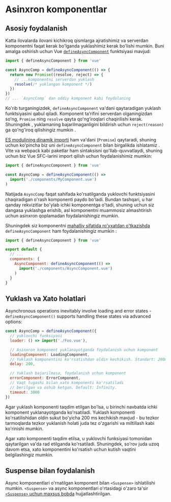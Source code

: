 # Asinxron komponentlar

## Asosiy foydalanish

Katta ilovalarda ilovani kichikroq qismlarga ajratishimiz va serverdan komponentni faqat kerak bo'lganda yuklashimiz kerak bo'lishi mumkin. Buni amalga oshirish uchun Vue [`defineAsyncComponent`](/api/general.html#defineasynccomponent) funktsiyasi mavjud:
```js
import { defineAsyncComponent } from 'vue'

const AsyncComp = defineAsyncComponent(() => {
  return new Promise((resolve, reject) => {
    // ...komponentni serverdan yuklash
    resolve(/* yuklangan komponent */)
  })
})
// ... `AsyncComp` dan oddiy komponent kabi foydalaning
```

Ko'rib turganingizdek, `defineAsyncComponent` va'dani qaytaradigan yuklash funktsiyasini qabul qiladi. Komponent taʼrifini serverdan olganingizdan soʻng, `Promise` ning `resolve` qayta qoʻngʻiroqlari chaqirilishi kerak. Shuningdek , yuklamaning bajarilmaganligini bildirish uchun `reject(reason)` ga qo'ng'iroq qilishingiz mumkin .

[ES modulining dinamik importi](https://developer.mozilla.org/en-US/docs/Web/JavaScript/Reference/Statements/import#dynamic_imports) ham va'dani (`Promise`) qaytaradi, shuning uchun ko'pincha biz uni `defineAsyncComponent` bilan birgalikda ishlatamiz . Vite va webpack kabi paketlar ham sintaksisni qo'llab-quvvatlaydi, shuning uchun biz Vue SFC-larini import qilish uchun foydalanishimiz mumkin:

```js
import { defineAsyncComponent } from 'vue'

const AsyncComp = defineAsyncComponent(() =>
  import('./components/MyComponent.vue')
)
```

Natijada `AsyncComp` faqat sahifada ko'rsatilganda yuklovchi funktsiyasini chaqiradigan o'rash komponenti paydo bo'ladi. Bundan tashqari, u har qanday rekvizitlar bo'ylab ichki komponentga o'tadi, shuning uchun siz dangasa yuklashga erishib, asl komponentni muammosiz almashtirish uchun asinxron qoplamadan foydalanishingiz mumkin.

<div class="options-api">

Shuningdek siz komponentni [mahalliy sifatida ro'yxatdan o'tkazishda](/guide/components/registration.html#local-registration) `defineAsyncComponent` ham foydalanishingiz mumkin :

```js
import { defineAsyncComponent } from 'vue'

export default {
  // ...
  components: {
    AsyncComponent: defineAsyncComponent(() =>
      import('./components/AsyncComponent.vue')
    )
  }
}
```

</div>

## Yuklash va Xato holatlari

Asynchronous operations inevitably involve loading and error states - `defineAsyncComponent()` supports handling these states via advanced options:

```js
const AsyncComp = defineAsyncComponent({
  // yuklovchi funksiyasi
  loader: () => import('./Foo.vue'),

  // Asinxron komponent yuklanayotganda foydalanish uchun komponent
  loadingComponent: LoadingComponent,
  // Yuklash komponentini ko'rsatishdan oldin kechikish. Standart: 200ms.
  delay: 200,

  // Yuklash bajarilmasa, foydalanish uchun komponent
  errorComponent: ErrorComponent,
  // Vaqt tugashi bilan xato komponenti ko'rsatiladi
  // berilgan va oshib ketgan. Default: Infinity.
  timeout: 3000
})
```

Agar yuklash komponenti taqdim etilgan bo'lsa, u birinchi navbatda ichki komponent yuklanayotganda ko'rsatiladi. Yuklash komponenti ko'rsatilishidan oldin sukut bo'yicha 200 ms kechikish mavjud - bu tezkor tarmoqlarda tezkor yuklanish holati juda tez o'zgarishi va miltillash kabi ko'rinishi mumkin.

Agar xato komponenti taqdim etilsa, u yuklovchi funksiyasi tomonidan qaytarilgan va'da rad etilganda ko'rsatiladi. Shuningdek, so'rov juda uzoq davom etsa, xato komponentini ko'rsatish uchun kutish vaqtini belgilashingiz mumkin.

## Suspense bilan foydalanish

Async komponentlari o'rnatilgan komponent bilan `<Suspense>` ishlatilishi mumkin. `<Suspense>` va async komponentlari o'rtasidagi o'zaro ta'sir [`<Suspense>` uchun maxsus bobda](/guide/built-ins/suspense.html) hujjatlashtirilgan.
